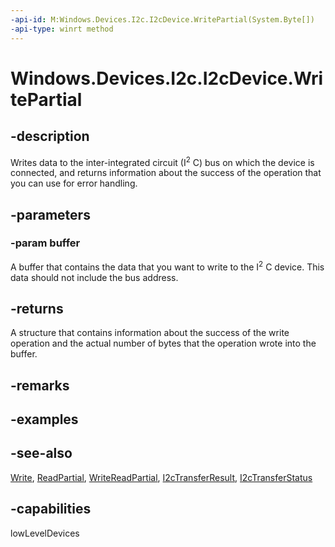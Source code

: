 ```yaml
---
-api-id: M:Windows.Devices.I2c.I2cDevice.WritePartial(System.Byte[])
-api-type: winrt method
---
```


<!-- Method syntax
public Windows.Devices.I2c.I2cTransferResult WritePartial(System.Byte[] buffer)
-->

# Windows.Devices.I2c.I2cDevice.WritePartial

## -description
Writes data to the inter-integrated circuit (I<sup>2</sup> C) bus on which the device is connected, and returns information about the success of the operation that you can use for error handling.

## -parameters
### -param buffer
A buffer that contains the data that you want to write to the I<sup>2</sup> C device. This data should not include the bus address.

## -returns
A structure that contains information about the success of the write operation and the actual number of bytes that the operation wrote into the buffer.

## -remarks

## -examples

## -see-also
[Write](i2cdevice_write.md), [ReadPartial](i2cdevice_readpartial.md), [WriteReadPartial](i2cdevice_writereadpartial.md), [I2cTransferResult](i2ctransferresult.md), [I2cTransferStatus](i2ctransferstatus.md)

## -capabilities
lowLevelDevices
